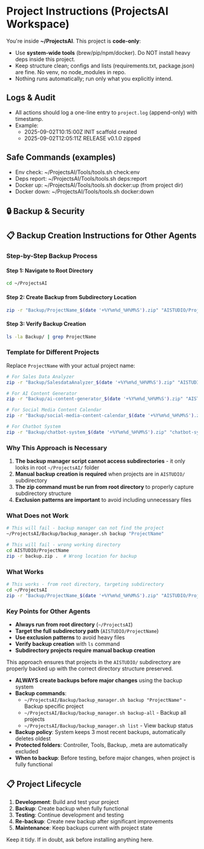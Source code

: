 # Project Instructions (ProjectsAI Workspace)

You're inside **~/ProjectsAI**. This project is **code-only**:
- Use **system-wide tools** (brew/pip/npm/docker). Do NOT install heavy deps inside this project.
- Keep structure clean; configs and lists (requirements.txt, package.json) are fine. No venv, no node_modules in repo.
- Nothing runs automatically; run only what you explicitly intend.

## Logs & Audit
- All actions should log a one-line entry to `project.log` (append-only) with timestamp.
- Example:
  - 2025-09-02T10:15:00Z INIT scaffold created
  - 2025-09-02T12:05:11Z RELEASE v0.1.0 zipped

## Safe Commands (examples)
- Env check:   ~/ProjectsAI/Tools/tools.sh check:env
- Deps report: ~/ProjectsAI/Tools/tools.sh deps:report
- Docker up:   ~/ProjectsAI/Tools/tools.sh docker:up   (from project dir)
- Docker down: ~/ProjectsAI/Tools/tools.sh docker:down

## 🔒 Backup & Security

## 📋 **Backup Creation Instructions for Other Agents**

### **Step-by-Step Backup Process**

#### **Step 1: Navigate to Root Directory**
```bash
cd ~/ProjectsAI
```

#### **Step 2: Create Backup from Subdirectory Location**
```bash
zip -r "Backup/ProjectName_$(date '+%Y%m%d_%H%M%S').zip" "AISTUDIO/ProjectName" -x "*/node_modules/*" "*/venv/*" "*/__pycache__/*" "*.log" "*.tmp"
```

#### **Step 3: Verify Backup Creation**
```bash
ls -la Backup/ | grep ProjectName
```

### **Template for Different Projects**

Replace `ProjectName` with your actual project name:

```bash
# For Sales Data Analyzer
zip -r "Backup/SalesdataAnalyzer_$(date '+%Y%m%d_%H%M%S').zip" "AISTUDIO/SalesdataAnalyzer" -x "*/node_modules/*" "*/venv/*" "*/__pycache__/*" "*.log" "*.tmp"

# For AI Content Generator
zip -r "Backup/ai-content-generator_$(date '+%Y%m%d_%H%M%S').zip" "AISTUDIO/ai-content-generator" -x "*/node_modules/*" "*/venv/*" "*/__pycache__/*" "*.log" "*.tmp"

# For Social Media Content Calendar
zip -r "Backup/social-media-content-calendar_$(date '+%Y%m%d_%H%M%S').zip" "AISTUDIO/social-media-content-calendar" -x "*/node_modules/*" "*/venv/*" "*/__pycache__/*" "*.log" "*.tmp"

# For Chatbot System
zip -r "Backup/chatbot-system_$(date '+%Y%m%d_%H%M%S').zip" "chatbot-system" -x "*/node_modules/*" "*/venv/*" "*/__pycache__/*" "*.log" "*.tmp"
```

### **Why This Approach is Necessary**

1. **The backup manager script cannot access subdirectories** - it only looks in root `~/ProjectsAI/` folder
2. **Manual backup creation is required** when projects are in `AISTUDIO/` subdirectory
3. **The zip command must be run from root directory** to properly capture subdirectory structure
4. **Exclusion patterns are important** to avoid including unnecessary files

### **What Does not Work**
```bash
# This will fail - backup manager can not find the project
~/ProjectsAI/Backup/backup_manager.sh backup "ProjectName"

# This will fail - wrong working directory
cd AISTUDIO/ProjectName
zip -r backup.zip .  # Wrong location for backup
```

### **What Works**
```bash
# This works - from root directory, targeting subdirectory
cd ~/ProjectsAI
zip -r "Backup/ProjectName_$(date '+%Y%m%d_%H%M%S').zip" "AISTUDIO/ProjectName" -x "*/node_modules/*" "*/venv/*" "*/__pycache__/*" "*.log" "*.tmp"
```

### **Key Points for Other Agents**

- **Always run from root directory** (`~/ProjectsAI`)
- **Target the full subdirectory path** (`AISTUDIO/ProjectName`)
- **Use exclusion patterns** to avoid heavy files
- **Verify backup creation** with `ls` command
- **Subdirectory projects require manual backup creation**

This approach ensures that projects in the `AISTUDIO/` subdirectory are properly backed up with the correct directory structure preserved.
- **ALWAYS create backups before major changes** using the backup system
- **Backup commands**:
  - `~/ProjectsAI/Backup/backup_manager.sh backup "ProjectName"` - Backup specific project
  - `~/ProjectsAI/Backup/backup_manager.sh backup-all` - Backup all projects
  - `~/ProjectsAI/Backup/backup_manager.sh list` - View backup status
- **Backup policy**: System keeps 3 most recent backups, automatically deletes oldest
- **Protected folders**: Controller, Tools, Backup, .meta are automatically excluded
- **When to backup**: Before testing, before major changes, when project is fully functional

## 📋 Project Lifecycle
1. **Development**: Build and test your project
2. **Backup**: Create backup when fully functional
3. **Testing**: Continue development and testing
4. **Re-backup**: Create new backup after significant improvements
5. **Maintenance**: Keep backups current with project state

Keep it tidy. If in doubt, ask before installing anything here.
